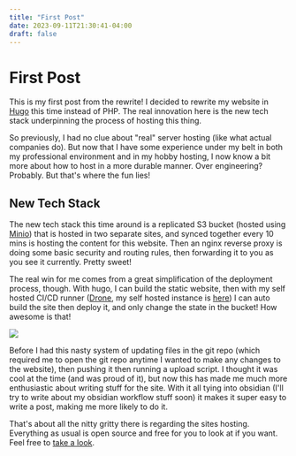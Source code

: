 ```yaml
---
title: "First Post"
date: 2023-09-11T21:30:41-04:00
draft: false 
---
```


# First Post

This is my first post from the rewrite! I decided to rewrite my website in [Hugo](https://gohugo.io) this time instead of PHP. The real innovation here is the new tech stack underpinning the process of hosting this thing.

So previously, I had no clue about "real" server hosting (like what actual companies do). But now that I have some experience under my belt in both my professional environment and in my hobby hosting, I now know a bit more about how to host in a more durable manner. Over engineering? Probably. But that's where the fun lies!

## New Tech Stack

The new tech stack this time around is a replicated S3 bucket (hosted using [Minio](https://min.io)) that is hosted in two separate sites, and synced together every 10 mins is hosting the content for this website. Then an nginx reverse proxy is doing some basic security and routing rules, then forwarding it to you as you see it currently. Pretty sweet!

The real win for me comes from a great simplification of the deployment process, though. With hugo, I can build the static website, then with my self hosted CI/CD runner ([Drone](https://drone.io), my self hosted instance is [here](https://drone.clortox.com)) I can auto build the site then deploy it, and only change the state in the bucket! How awesome is that!

![](https://s3.clortox.com/static-assets/img/mermaid-diagram-2023-09-11-214406.png)

Before I had this nasty system of updating files in the git repo (which required me to open the git repo anytime I wanted to make any changes to the website), then pushing it then running a upload script. I thought it was cool at the time (and was proud of it), but now this has made me much more enthusiastic about writing stuff for the site. With it all tying into obsidian (I'll try to write about my obsidian workflow stuff soon) it makes it super easy to write a post, making me more likely to do it.

That's about all the nitty gritty there is regarding the sites hosting. Everything as usual is open source and free for you to look at if you want. Feel free to [take a look](https://git.clortox.com/Infrastructure/Site-static).

